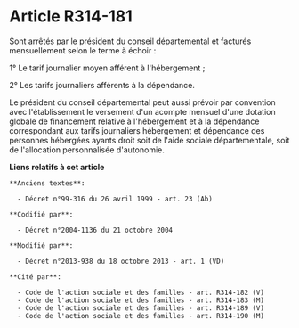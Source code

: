 # Article R314-181

Sont arrêtés par le président du conseil départemental et facturés mensuellement selon le terme à échoir : 

1° Le tarif journalier moyen afférent à l'hébergement ; 

2° Les tarifs journaliers afférents à la dépendance. 

Le président du conseil départemental peut aussi prévoir par convention avec l'établissement le versement d'un acompte
mensuel d'une dotation globale de financement relative à l'hébergement et à la dépendance correspondant aux tarifs
journaliers hébergement et dépendance des personnes hébergées ayants droit soit de l'aide sociale départementale, soit de
l'allocation personnalisée d'autonomie.

**Liens relatifs à cet article**

	**Anciens textes**:

	  - Décret n°99-316 du 26 avril 1999 - art. 23 (Ab)

	**Codifié par**:

	  - Décret n°2004-1136 du 21 octobre 2004

	**Modifié par**:

	  - Décret n°2013-938 du 18 octobre 2013 - art. 1 (VD)

	**Cité par**:

	  - Code de l'action sociale et des familles - art. R314-182 (V)
	  - Code de l'action sociale et des familles - art. R314-183 (M)
	  - Code de l'action sociale et des familles - art. R314-189 (V)
	  - Code de l'action sociale et des familles - art. R314-190 (M)
